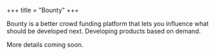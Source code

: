 +++
title = "Bounty"
+++

Bounty is a better crowd funding platform that lets you influence what should be developed next. Developing products based on demand.

<!--more-->

More details coming soon.

